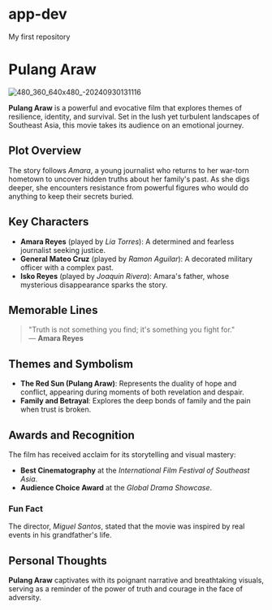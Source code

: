 # app-dev
My first repository
# Pulang Araw
![480_360_640x480_-20240930131116](https://github.com/user-attachments/assets/7b15c9f0-fb4b-488c-aa34-3433cd74dfda)

**Pulang Araw** is a powerful and evocative film that explores themes of resilience, identity, and survival. Set in the lush yet turbulent landscapes of Southeast Asia, this movie takes its audience on an emotional journey.

## Plot Overview
The story follows *Amara*, a young journalist who returns to her war-torn hometown to uncover hidden truths about her family's past. As she digs deeper, she encounters resistance from powerful figures who would do anything to keep their secrets buried.

## Key Characters
- **Amara Reyes** (played by *Lia Torres*): A determined and fearless journalist seeking justice.
- **General Mateo Cruz** (played by *Ramon Aguilar*): A decorated military officer with a complex past.
- **Isko Reyes** (played by *Joaquin Rivera*): Amara's father, whose mysterious disappearance sparks the story.

## Memorable Lines
> "Truth is not something you find; it's something you fight for."  
— **Amara Reyes**

## Themes and Symbolism
- **The Red Sun (Pulang Araw)**: Represents the duality of hope and conflict, appearing during moments of both revelation and despair.
- **Family and Betrayal**: Explores the deep bonds of family and the pain when trust is broken.

## Awards and Recognition
The film has received acclaim for its storytelling and visual mastery:
- **Best Cinematography** at the *International Film Festival of Southeast Asia*.
- **Audience Choice Award** at the *Global Drama Showcase*.

### Fun Fact
The director, *Miguel Santos*, stated that the movie was inspired by real events in his grandfather's life.

## Personal Thoughts
**Pulang Araw** captivates with its poignant narrative and breathtaking visuals, serving as a reminder of the power of truth and courage in the face of adversity.
